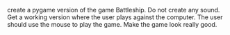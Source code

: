 create a pygame version of the game Battleship.  Do not create any sound. Get a working version where the user plays against the computer. The user should use the mouse to play the game. Make the game look really good.